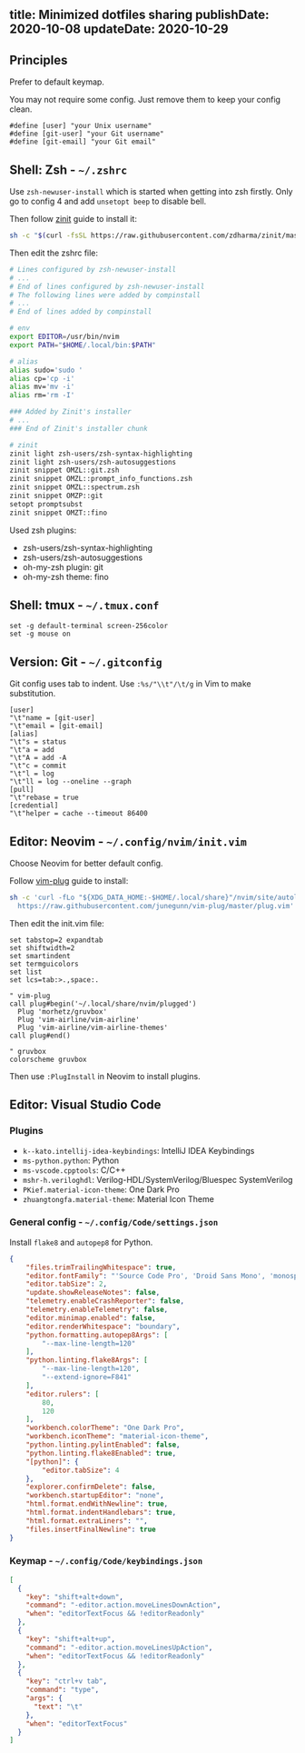 title: Minimized dotfiles sharing
publishDate: 2020-10-08
updateDate: 2020-10-29
---
## Principles

Prefer to default keymap.

You may not require some config.
Just remove them to keep your config clean.

```
#define [user] "your Unix username"
#define [git-user] "your Git username"
#define [git-email] "your Git email"
```

## Shell: Zsh - `~/.zshrc`

Use `zsh-newuser-install` which is started when getting into zsh firstly.
Only go to config 4 and add `unsetopt beep` to disable bell.

Then follow [zinit](https://github.com/zdharma/zinit) guide to install it:

```bash
sh -c "$(curl -fsSL https://raw.githubusercontent.com/zdharma/zinit/master/doc/install.sh)"
```

Then edit the zshrc file:

```bash
# Lines configured by zsh-newuser-install
# ...
# End of lines configured by zsh-newuser-install
# The following lines were added by compinstall
# ...
# End of lines added by compinstall

# env
export EDITOR=/usr/bin/nvim
export PATH="$HOME/.local/bin:$PATH"

# alias
alias sudo='sudo '
alias cp='cp -i'
alias mv='mv -i'
alias rm='rm -I'

### Added by Zinit's installer
# ...
### End of Zinit's installer chunk

# zinit
zinit light zsh-users/zsh-syntax-highlighting
zinit light zsh-users/zsh-autosuggestions
zinit snippet OMZL::git.zsh
zinit snippet OMZL::prompt_info_functions.zsh
zinit snippet OMZL::spectrum.zsh
zinit snippet OMZP::git
setopt promptsubst
zinit snippet OMZT::fino
```

Used zsh plugins:

- zsh-users/zsh-syntax-highlighting
- zsh-users/zsh-autosuggestions
- oh-my-zsh plugin: git
- oh-my-zsh theme: fino

## Shell: tmux - `~/.tmux.conf`

```
set -g default-terminal screen-256color
set -g mouse on
```

## Version: Git - `~/.gitconfig`

Git config uses tab to indent.
Use `:%s/"\\t"/\t/g` in Vim to make substitution.

```
[user]
"\t"name = [git-user]
"\t"email = [git-email]
[alias]
"\t"s = status
"\t"a = add
"\t"A = add -A
"\t"c = commit
"\t"l = log
"\t"ll = log --oneline --graph
[pull]
"\t"rebase = true
[credential]
"\t"helper = cache --timeout 86400
```

## Editor: Neovim - `~/.config/nvim/init.vim`

Choose Neovim for better default config.

Follow [vim-plug](https://github.com/junegunn/vim-plug) guide to install:

```bash
sh -c 'curl -fLo "${XDG_DATA_HOME:-$HOME/.local/share}"/nvim/site/autoload/plug.vim --create-dirs \
  https://raw.githubusercontent.com/junegunn/vim-plug/master/plug.vim'
```

Then edit the init.vim file:

```vim
set tabstop=2 expandtab
set shiftwidth=2
set smartindent
set termguicolors
set list
set lcs=tab:>.,space:.

" vim-plug
call plug#begin('~/.local/share/nvim/plugged')
  Plug 'morhetz/gruvbox'
  Plug 'vim-airline/vim-airline'
  Plug 'vim-airline/vim-airline-themes'
call plug#end()

" gruvbox
colorscheme gruvbox
```

Then use `:PlugInstall` in Neovim to install plugins.

## Editor: Visual Studio Code

### Plugins

- `k--kato.intellij-idea-keybindings`: IntelliJ IDEA Keybindings
- `ms-python.python`: Python
- `ms-vscode.cpptools`: C/C++
- `mshr-h.veriloghdl`: Verilog-HDL/SystemVerilog/Bluespec SystemVerilog
- `PKief.material-icon-theme`: One Dark Pro
- `zhuangtongfa.material-theme`: Material Icon Theme

### General config - `~/.config/Code/settings.json`

Install `flake8` and `autopep8` for Python.

```json
{
    "files.trimTrailingWhitespace": true,
    "editor.fontFamily": "'Source Code Pro', 'Droid Sans Mono', 'monospace', monospace, 'Droid Sans Fallback'",
    "editor.tabSize": 2,
    "update.showReleaseNotes": false,
    "telemetry.enableCrashReporter": false,
    "telemetry.enableTelemetry": false,
    "editor.minimap.enabled": false,
    "editor.renderWhitespace": "boundary",
    "python.formatting.autopep8Args": [
        "--max-line-length=120"
    ],
    "python.linting.flake8Args": [
        "--max-line-length=120",
        "--extend-ignore=F841"
    ],
    "editor.rulers": [
        80,
        120
    ],
    "workbench.colorTheme": "One Dark Pro",
    "workbench.iconTheme": "material-icon-theme",
    "python.linting.pylintEnabled": false,
    "python.linting.flake8Enabled": true,
    "[python]": {
        "editor.tabSize": 4
    },
    "explorer.confirmDelete": false,
    "workbench.startupEditor": "none",
    "html.format.endWithNewline": true,
    "html.format.indentHandlebars": true,
    "html.format.extraLiners": "",
    "files.insertFinalNewline": true
}
```

### Keymap - `~/.config/Code/keybindings.json`

```json
[
  {
    "key": "shift+alt+down",
    "command": "-editor.action.moveLinesDownAction",
    "when": "editorTextFocus && !editorReadonly"
  },
  {
    "key": "shift+alt+up",
    "command": "-editor.action.moveLinesUpAction",
    "when": "editorTextFocus && !editorReadonly"
  },
  {
    "key": "ctrl+v tab",
    "command": "type",
    "args": {
      "text": "\t"
    },
    "when": "editorTextFocus"
  }
]
```
